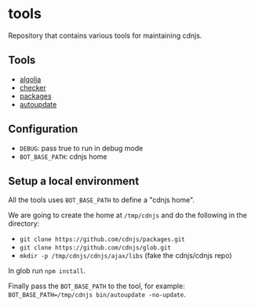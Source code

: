 # tools

Repository that contains various tools for maintaining cdnjs.

## Tools

- [algolia](./cmd/algolia)
- [checker](./cmd/checker)
- [packages](./cmd/packages)
- [autoupdate](./cmd/autoupdate)

## Configuration

- `DEBUG`: pass true to run in debug mode
- `BOT_BASE_PATH`: cdnjs home

## Setup a local environment

All the tools uses `BOT_BASE_PATH` to define a "cdnjs home".

We are going to create the home at `/tmp/cdnjs` and do the following in the directory:
- `git clone https://github.com/cdnjs/packages.git`
- `git clone https://github.com/cdnjs/glob.git`
- `mkdir -p /tmp/cdnjs/cdnjs/ajax/libs` (fake the cdnjs/cdnjs repo)

In glob run `npm install`.

Finally pass the `BOT_BASE_PATH` to the tool, for example: `BOT_BASE_PATH=/tmp/cdnjs bin/autoupdate -no-update`.

